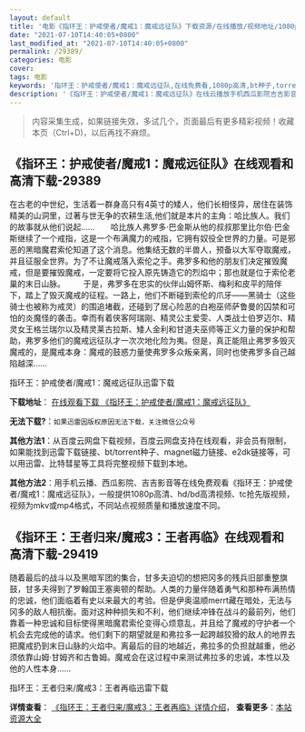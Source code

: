 ```yaml
---
layout: default
title: '电影《指环王：护戒使者/魔戒1：魔戒远征队》下载资源/在线播放/视频地址/1080p/高清/蓝光'
date: "2021-07-10T14:40:05+0800"
last_modified_at: "2021-07-10T14:40:05+0800"
permalink: /29389/
categories: 电影
cover:
tags: 电影
keywords: '指环王：护戒使者/魔戒1：魔戒远征队,在线免费看,1080p高清,bt种子,torrent,百度云盘,magnet,磁力链,迅雷下载资源'
description: '《指环王：护戒使者/魔戒1：魔戒远征队》在线云播放手机西瓜影院吉吉影音免费看，1080p高清bd/hd未删减完整版和tc抢先枪版，mkv/mp4格式，附带bt/torrent种子、magnet/磁力链、百度云盘、网盘资源迅雷下载链接'
---
```


>内容采集生成，如果链接失效，多试几个，页面最后有更多精彩视频！收藏本页（Ctrl+D)，以后再找不麻烦。


## 《指环王：护戒使者/魔戒1：魔戒远征队》在线观看和高清下载-29389

在古老的中世纪，生活着一群身高只有4英寸的矮人，他们长相怪异，居住在装饰精美的山洞里，过著与世无争的农耕生活,他们就是本片的主角：哈比族人。我们的故事就从他们说起……　　哈比族人弗罗多&middot;巴金斯从他的叔叔那里比尔伯&middot;巴金斯继续了一个戒指，这是一个布满魔力的戒指，它拥有奴役全世界的力量。可是邪恶的黑暗魔君索伦知道了这个消息。他集结无数的半兽人，预备以大军夺取魔戒，并且征服全世界。为了不让魔戒落入索伦之手。弗罗多和他的朋友们决定摧毁魔戒，但是要摧毁魔戒，一定要将它投入原先铸造它的烈焰中；那也就是位于索伦老巢的末日山脉。 　　于是，弗罗多在忠实的伙伴山姆怀斯、梅利和皮平的陪伴下，踏上了毁灭魔戒的征程。一路上，他们不断碰到索伦的爪牙——黑骑士（这些骑士也被称为戒灵）的围追堵截，还碰到了居心险恶的白袍巫师萨鲁曼的囚禁和可怕的炎魔怪的袭击。幸而有着侠客阿瑞刚、精灵公主爱雯、人类战士伯罗迈尔、精灵女王格兰瑞尔以及精灵莱古拉斯、矮人金利和甘道夫巫师等正义力量的保护和帮助，弗罗多他们的魔戒远征队才一次次地化险为夷。但是，真正能阻止弗罗多毁灭魔戒的，是魔戒本身：魔戒的鼓惑力量使弗罗多众叛亲离，同时也使弗罗多自己越陷越深&hellip;…


指环王：护戒使者/魔戒1：魔戒远征队迅雷下载

**下载地址**： [在线观看下载 《指环王：护戒使者/魔戒1：魔戒远征队》](https://www.993dy.com//vod-detail-id-19260.html) 


**无法下载?**：`如果迅雷因版权原因无法下载，关注微信公众号 `

**其他方法1**：从百度云网盘下载视频，百度云网盘支持在线观看，非会员有限制，如果能找到迅雷下载链接、bt/torrent种子、magnet磁力链接、e2dk链接等，可以用迅雷、比特彗星等工具将完整视频下载到本地。

**其他方法2**：用手机云播、西瓜影院、吉吉影音等在线免费观看《指环王：护戒使者/魔戒1：魔戒远征队》，一般提供1080p高清、hd/bd高清视频、tc抢先版视频，视频为mkv或mp4格式，不同站点视频质量和播放速度不同。


## 《指环王：王者归来/魔戒3：王者再临》在线观看和高清下载-29419

随着最后的战斗以及黑暗军团的集合，甘多夫迫切的想把冈多的残兵旧部重整旗鼓，甘多夫得到了罗翰国王塞奥顿的帮助。人类的力量伴随着勇气和那种布满热情的忠诚，他们面临着有史以来最大的考验。但是伊奥温顺merrt藏在暗处，无法与冈多的敌人相抗衡。面对这种种损失和不利，他们继续冲锋在战斗的最前列，他们靠着一种忠诚和目标使得黑暗魔君索伦变得心烦意乱，并且给了魔戒的守护者一个机会去完成他的请求。他们剩下的期望就是和弗拉多一起跨越狡猾的敌人的地界去把魔戒扔到末日山脉的火焰中。离最后的目的地越近，弗拉多的负担就越重，他必须依靠山姆&middot;甘姆齐和古鲁姆。魔戒会在这过程中来测试弗拉多的忠诚，本性以及他的人性本身&hellip;…


指环王：王者归来/魔戒3：王者再临迅雷下载

**详情查看**： [《指环王：王者归来/魔戒3：王者再临》详情介绍](/movie/29419/)， **查看更多**：[本站资源大全](/movie/t/all/)


